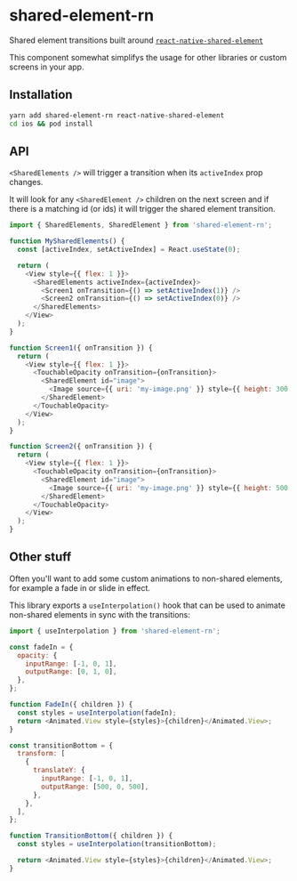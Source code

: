 # shared-element-rn

Shared element transitions built around [`react-native-shared-element`](https://github.com/IjzerenHein/react-native-shared-element)

This component somewhat simplifys the usage for other libraries or custom screens in your app.

## Installation

```bash
yarn add shared-element-rn react-native-shared-element
cd ios && pod install
```

## API

`<SharedElements />` will trigger a transition when its `activeIndex` prop changes.

It will look for any `<SharedElement />` children on the next screen and if there is a matching id (or ids) it will trigger the shared element transition.

```javascript
import { SharedElements, SharedElement } from 'shared-element-rn';

function MySharedElements() {
  const [activeIndex, setActiveIndex] = React.useState(0);

  return (
    <View style={{ flex: 1 }}>
      <SharedElements activeIndex={activeIndex}>
        <Screen1 onTransition={() => setActiveIndex(1)} />
        <Screen2 onTransition={() => setActiveIndex(0)} />
      </SharedElements>
    </View>
  );
}

function Screen1({ onTransition }) {
  return (
    <View style={{ flex: 1 }}>
      <TouchableOpacity onTransition={onTransition}>
        <SharedElement id="image">
          <Image source={{ uri: 'my-image.png' }} style={{ height: 300 }} />
        </SharedElement>
      </TouchableOpacity>
    </View>
  );
}

function Screen2({ onTransition }) {
  return (
    <View style={{ flex: 1 }}>
      <TouchableOpacity onTransition={onTransition}>
        <SharedElement id="image">
          <Image source={{ uri: 'my-image.png' }} style={{ height: 500 }} />
        </SharedElement>
      </TouchableOpacity>
    </View>
  );
}
```

## Other stuff

Often you'll want to add some custom animations to non-shared elements, for example a fade in or slide in effect.

This library exports a `useInterpolation()` hook that can be used to animate non-shared elements in sync with the transitions:

```javascript
import { useInterpolation } from 'shared-element-rn';

const fadeIn = {
  opacity: {
    inputRange: [-1, 0, 1],
    outputRange: [0, 1, 0],
  },
};

function FadeIn({ children }) {
  const styles = useInterpolation(fadeIn);
  return <Animated.View style={styles}>{children}</Animated.View>;
}

const transitionBottom = {
  transform: [
    {
      translateY: {
        inputRange: [-1, 0, 1],
        outputRange: [500, 0, 500],
      },
    },
  ],
};

function TransitionBottom({ children }) {
  const styles = useInterpolation(transitionBottom);

  return <Animated.View style={styles}>{children}</Animated.View>;
}
```
